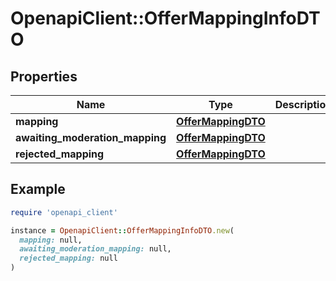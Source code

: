 # OpenapiClient::OfferMappingInfoDTO

## Properties

| Name | Type | Description | Notes |
| ---- | ---- | ----------- | ----- |
| **mapping** | [**OfferMappingDTO**](OfferMappingDTO.md) |  | [optional] |
| **awaiting_moderation_mapping** | [**OfferMappingDTO**](OfferMappingDTO.md) |  | [optional] |
| **rejected_mapping** | [**OfferMappingDTO**](OfferMappingDTO.md) |  | [optional] |

## Example

```ruby
require 'openapi_client'

instance = OpenapiClient::OfferMappingInfoDTO.new(
  mapping: null,
  awaiting_moderation_mapping: null,
  rejected_mapping: null
)
```

